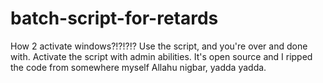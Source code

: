 # batch-script-for-retards

How 2 activate windows?!?!?!?
Use the script, and you're over and done with.
Activate the script with admin abilities.
It's open source and I ripped the code from somewhere myself
Allahu nigbar, yadda yadda. 

